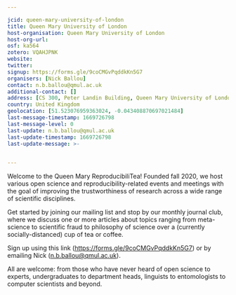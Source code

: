 ```yaml
---

jcid: queen-mary-university-of-london
title: Queen Mary University of London
host-organisation: Queen Mary University of London
host-org-url: 
osf: ka564
zotero: VQAHJPNK
website: 
twitter: 
signup: https://forms.gle/9coCMGvPqddkKn5G7
organisers: [Nick Ballou]
contact: n.b.ballou@qmul.ac.uk
additional-contact: []
address: [CS 300, Peter Landin Building, Queen Mary University of London, Mile End Rd, Bethnal Green, London E1 4NS]
country: United Kingdom
geolocation: [51.523076959363024, -0.043408870697021484]
last-message-timestamp: 1669726798
last-message-level: 0
last-update: n.b.ballou@qmul.ac.uk
last-update-timestamp: 1669726798
last-update-message: >-
  

---
```


Welcome to the Queen Mary ReproducibiliTea! Founded fall 2020, we host various open science and reproducibility-related events and meetings with the goal of improving the trustworthiness of research across a wide range of scientific disciplines.

Get started by joining our mailing list and stop by our monthly journal club, where we discuss one or more articles about topics ranging from meta-science to scientific fraud to philosophy of science over a (currently socially-distanced) cup of tea or coffee.

Sign up using this link (https://forms.gle/9coCMGvPqddkKn5G7) or by emailing Nick (n.b.ballou@qmul.ac.uk).

All are welcome: from those who have never heard of open science to experts, undergraduates to department heads, linguists to entomologists to computer scientists and beyond.
